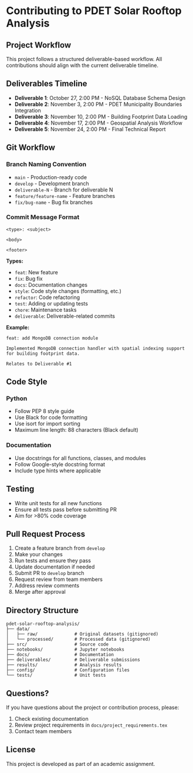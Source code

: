 # Contributing to PDET Solar Rooftop Analysis

## Project Workflow

This project follows a structured deliverable-based workflow. All contributions should align with the current deliverable timeline.

## Deliverables Timeline

- **Deliverable 1**: October 27, 2:00 PM - NoSQL Database Schema Design
- **Deliverable 2**: November 3, 2:00 PM - PDET Municipality Boundaries Integration
- **Deliverable 3**: November 10, 2:00 PM - Building Footprint Data Loading
- **Deliverable 4**: November 17, 2:00 PM - Geospatial Analysis Workflow
- **Deliverable 5**: November 24, 2:00 PM - Final Technical Report

## Git Workflow

### Branch Naming Convention

- `main` - Production-ready code
- `develop` - Development branch
- `deliverable-N` - Branch for deliverable N
- `feature/feature-name` - Feature branches
- `fix/bug-name` - Bug fix branches

### Commit Message Format

```
<type>: <subject>

<body>

<footer>
```

**Types:**
- `feat`: New feature
- `fix`: Bug fix
- `docs`: Documentation changes
- `style`: Code style changes (formatting, etc.)
- `refactor`: Code refactoring
- `test`: Adding or updating tests
- `chore`: Maintenance tasks
- `deliverable`: Deliverable-related commits

**Example:**
```
feat: add MongoDB connection module

Implemented MongoDB connection handler with spatial indexing support
for building footprint data.

Relates to Deliverable #1
```

## Code Style

### Python

- Follow PEP 8 style guide
- Use Black for code formatting
- Use isort for import sorting
- Maximum line length: 88 characters (Black default)

### Documentation

- Use docstrings for all functions, classes, and modules
- Follow Google-style docstring format
- Include type hints where applicable

## Testing

- Write unit tests for all new functions
- Ensure all tests pass before submitting PR
- Aim for >80% code coverage

## Pull Request Process

1. Create a feature branch from `develop`
2. Make your changes
3. Run tests and ensure they pass
4. Update documentation if needed
5. Submit PR to `develop` branch
6. Request review from team members
7. Address review comments
8. Merge after approval

## Directory Structure

```
pdet-solar-rooftop-analysis/
├── data/
│   ├── raw/              # Original datasets (gitignored)
│   └── processed/        # Processed data (gitignored)
├── src/                  # Source code
├── notebooks/            # Jupyter notebooks
├── docs/                 # Documentation
├── deliverables/         # Deliverable submissions
├── results/              # Analysis results
├── config/               # Configuration files
└── tests/                # Unit tests
```

## Questions?

If you have questions about the project or contribution process, please:
1. Check existing documentation
2. Review project requirements in `docs/project_requirements.tex`
3. Contact team members

## License

This project is developed as part of an academic assignment.
